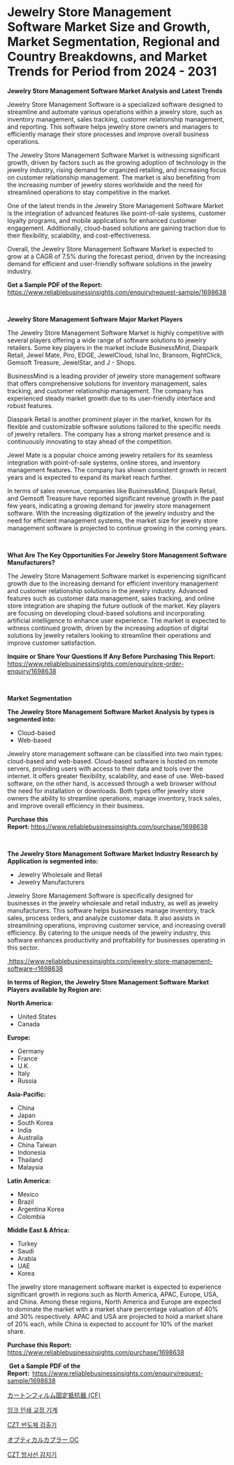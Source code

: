 <p><h1>Jewelry Store Management Software Market Size and Growth, Market Segmentation, Regional and Country Breakdowns, and Market Trends for Period from 2024 -  2031</h1></p><p><strong>Jewelry Store Management Software Market Analysis and Latest Trends</strong></p>
<p><p>Jewelry Store Management Software is a specialized software designed to streamline and automate various operations within a jewelry store, such as inventory management, sales tracking, customer relationship management, and reporting. This software helps jewelry store owners and managers to efficiently manage their store processes and improve overall business operations.</p><p>The Jewelry Store Management Software Market is witnessing significant growth, driven by factors such as the growing adoption of technology in the jewelry industry, rising demand for organized retailing, and increasing focus on customer relationship management. The market is also benefiting from the increasing number of jewelry stores worldwide and the need for streamlined operations to stay competitive in the market.</p><p>One of the latest trends in the Jewelry Store Management Software Market is the integration of advanced features like point-of-sale systems, customer loyalty programs, and mobile applications for enhanced customer engagement. Additionally, cloud-based solutions are gaining traction due to their flexibility, scalability, and cost-effectiveness.</p><p>Overall, the Jewelry Store Management Software Market is expected to grow at a CAGR of 7.5% during the forecast period, driven by the increasing demand for efficient and user-friendly software solutions in the jewelry industry.</p></p>
<p><strong>Get a Sample PDF of the Report:&nbsp;</strong> <a href="https://www.reliablebusinessinsights.com/enquiry/request-sample/1698638">https://www.reliablebusinessinsights.com/enquiry/request-sample/1698638</a></p>
<p>&nbsp;</p>
<p><strong>Jewelry Store Management Software Major Market Players</strong></p>
<p><p>The Jewelry Store Management Software Market is highly competitive with several players offering a wide range of software solutions to jewelry retailers. Some key players in the market include BusinessMind, Diaspark Retail, Jewel Mate, Piro, EDGE, JewelCloud, Ishal Inc, Bransom, RightClick, Gemsoft Treasure, JewelStar, and J - Shops.</p><p>BusinessMind is a leading provider of jewelry store management software that offers comprehensive solutions for inventory management, sales tracking, and customer relationship management. The company has experienced steady market growth due to its user-friendly interface and robust features.</p><p>Diaspark Retail is another prominent player in the market, known for its flexible and customizable software solutions tailored to the specific needs of jewelry retailers. The company has a strong market presence and is continuously innovating to stay ahead of the competition.</p><p>Jewel Mate is a popular choice among jewelry retailers for its seamless integration with point-of-sale systems, online stores, and inventory management features. The company has shown consistent growth in recent years and is expected to expand its market reach further.</p><p>In terms of sales revenue, companies like BusinessMind, Diaspark Retail, and Gemsoft Treasure have reported significant revenue growth in the past few years, indicating a growing demand for jewelry store management software. With the increasing digitization of the jewelry industry and the need for efficient management systems, the market size for jewelry store management software is projected to continue growing in the coming years.</p></p>
<p>&nbsp;</p>
<p><strong>What Are The Key Opportunities For Jewelry Store Management Software Manufacturers?</strong></p>
<p><p>The Jewelry Store Management Software market is experiencing significant growth due to the increasing demand for efficient inventory management and customer relationship solutions in the jewelry industry. Advanced features such as customer data management, sales tracking, and online store integration are shaping the future outlook of the market. Key players are focusing on developing cloud-based solutions and incorporating artificial intelligence to enhance user experience. The market is expected to witness continued growth, driven by the increasing adoption of digital solutions by jewelry retailers looking to streamline their operations and improve customer satisfaction.</p></p>
<p><strong>Inquire or Share Your Questions If Any Before Purchasing This Report:</strong> <a href="https://www.reliablebusinessinsights.com/enquiry/pre-order-enquiry/1698638">https://www.reliablebusinessinsights.com/enquiry/pre-order-enquiry/1698638</a></p>
<p>&nbsp;</p>
<p><strong>Market Segmentation</strong></p>
<p><strong>The Jewelry Store Management Software Market Analysis by types is segmented into:</strong></p>
<p><ul><li>Cloud-based</li><li>Web-based</li></ul></p>
<p><p>Jewelry store management software can be classified into two main types: cloud-based and web-based. Cloud-based software is hosted on remote servers, providing users with access to their data and tools over the internet. It offers greater flexibility, scalability, and ease of use. Web-based software, on the other hand, is accessed through a web browser without the need for installation or downloads. Both types offer jewelry store owners the ability to streamline operations, manage inventory, track sales, and improve overall efficiency in their business.</p></p>
<p><strong>Purchase this Report:&nbsp;</strong><a href="https://www.reliablebusinessinsights.com/purchase/1698638">https://www.reliablebusinessinsights.com/purchase/1698638</a></p>
<p>&nbsp;</p>
<p><strong>The Jewelry Store Management Software Market Industry Research by Application is segmented into:</strong></p>
<p><ul><li>Jewelry Wholesale and Retail</li><li>Jewelry Manufacturers</li></ul></p>
<p><p>Jewelry Store Management Software is specifically designed for businesses in the jewelry wholesale and retail industry, as well as jewelry manufacturers. This software helps businesses manage inventory, track sales, process orders, and analyze customer data. It also assists in streamlining operations, improving customer service, and increasing overall efficiency. By catering to the unique needs of the jewelry industry, this software enhances productivity and profitability for businesses operating in this sector.</p></p>
<p><a href="https://www.reliablebusinessinsights.com/jewelry-store-management-software-r1698638">&nbsp;https://www.reliablebusinessinsights.com/jewelry-store-management-software-r1698638</a></p>
<p><strong>In terms of Region, the Jewelry Store Management Software Market Players available by Region are:</strong></p>
<p>
    <p> <strong> North America: </strong>
        <ul>
            <li>United States</li>
            <li>Canada</li>
        </ul>
        </p> 
    <p> <strong> Europe: </strong>
        <ul>
            <li>Germany</li>
            <li>France</li>
            <li>U.K.</li>
            <li>Italy</li>
            <li>Russia</li>
        </ul>
        </p> 
    <p> <strong> Asia-Pacific: </strong>
        <ul>
            <li>China</li>
            <li>Japan</li>
            <li>South Korea</li>
            <li>India</li>
            <li>Australia</li>
            <li>China Taiwan</li>
            <li>Indonesia</li>
            <li>Thailand</li>
            <li>Malaysia</li>
        </ul>
        </p> 
    <p> <strong> Latin America: </strong>
        <ul>
            <li>Mexico</li>
            <li>Brazil</li>
            <li>Argentina Korea</li>
            <li>Colombia</li>
        </ul>
        </p> 
    <p> <strong> Middle East & Africa: </strong>
        <ul>
            <li>Turkey</li>
            <li>Saudi</li>
            <li>Arabia</li>
            <li>UAE</li>
            <li>Korea</li>
        </ul>
    </p>
    </p>
<p><p>The jewelry store management software market is expected to experience significant growth in regions such as North America, APAC, Europe, USA, and China. Among these regions, North America and Europe are expected to dominate the market with a market share percentage valuation of 40% and 30% respectively. APAC and USA are projected to hold a market share of 20% each, while China is expected to account for 10% of the market share.</p></p>
<p><strong>Purchase this Report: </strong><a href="https://www.reliablebusinessinsights.com/purchase/1698638">https://www.reliablebusinessinsights.com/purchase/1698638</a></p>
<p>&nbsp;<strong>Get a Sample PDF of the Report:&nbsp;&nbsp;</strong><a href="https://www.reliablebusinessinsights.com/enquiry/request-sample/1698638">https://www.reliablebusinessinsights.com/enquiry/request-sample/1698638</a></p>
<p><strong></strong></p>
<p><p><a href="https://github.com/DayanaRunolfsdottir/Market-Research-Report-List-1/blob/main/8810145124541.md">カートンフィルム固定抵抗器 (CF)</a></p><p><a href="https://medium.com/@kellylyncyh543964/%EC%9E%89%ED%81%AC-%EC%9D%B8%EC%87%84-%EC%A6%9D%EB%AA%85%EA%B8%B0-%EC%8B%9C%EC%9E%A5-%EC%A1%B0%EC%82%AC-%EB%B3%B4%EA%B3%A0%EC%84%9C-%EA%B7%B8-%EC%97%AD%EC%82%AC-%EB%B0%8F-2024%EB%85%84%EB%B6%80%ED%84%B0-2031%EB%85%84%EA%B9%8C%EC%A7%80%EC%9D%98-%EC%98%88%EC%B8%A1-870a0b8bb72e">잉크 인쇄 교정 기계</a></p><p><a href="https://github.com/AnthonyWratten/Market-Research-Report-List-1/blob/main/6478371122558.md">CZT 반도체 검출기</a></p><p><a href="https://github.com/VinceMarvin1/Market-Research-Report-List-1/blob/main/1736441124540.md">オプティカルカプラー OC</a></p><p><a href="https://github.com/airdroplover110/Market-Research-Report-List-1/blob/main/6847862122557.md">CZT 방사선 감지기</a></p></p>